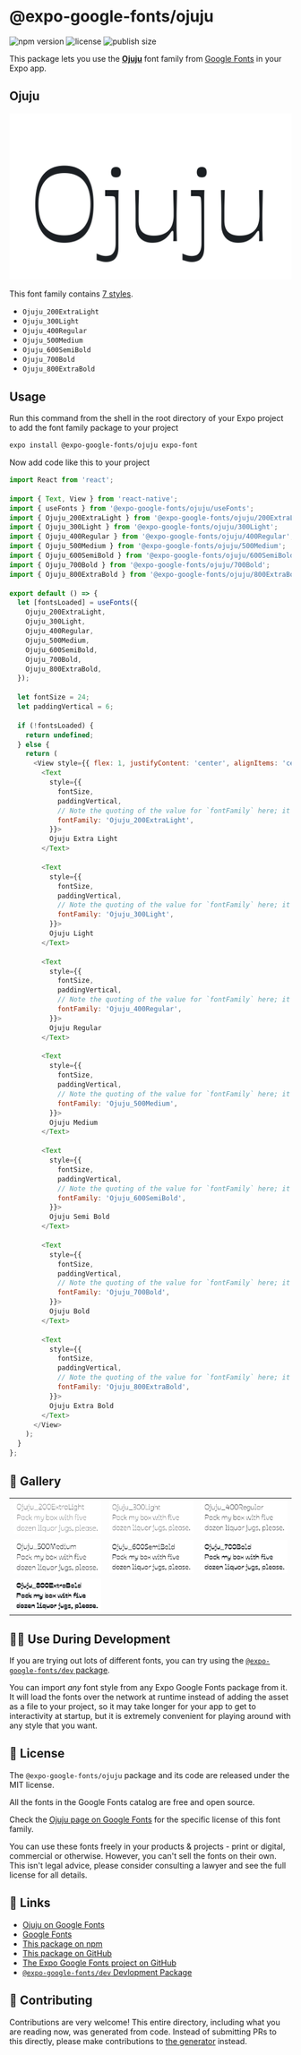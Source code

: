 # @expo-google-fonts/ojuju

![npm version](https://flat.badgen.net/npm/v/@expo-google-fonts/ojuju)
![license](https://flat.badgen.net/github/license/expo/google-fonts)
![publish size](https://flat.badgen.net/packagephobia/install/@expo-google-fonts/ojuju)

This package lets you use the [**Ojuju**](https://fonts.google.com/specimen/Ojuju) font family from [Google Fonts](https://fonts.google.com/) in your Expo app.

## Ojuju

![Ojuju](./font-family.png)

This font family contains [7 styles](#-gallery).

- `Ojuju_200ExtraLight`
- `Ojuju_300Light`
- `Ojuju_400Regular`
- `Ojuju_500Medium`
- `Ojuju_600SemiBold`
- `Ojuju_700Bold`
- `Ojuju_800ExtraBold`

## Usage

Run this command from the shell in the root directory of your Expo project to add the font family package to your project
```sh
expo install @expo-google-fonts/ojuju expo-font
```

Now add code like this to your project
```js
import React from 'react';

import { Text, View } from 'react-native';
import { useFonts } from '@expo-google-fonts/ojuju/useFonts';
import { Ojuju_200ExtraLight } from '@expo-google-fonts/ojuju/200ExtraLight';
import { Ojuju_300Light } from '@expo-google-fonts/ojuju/300Light';
import { Ojuju_400Regular } from '@expo-google-fonts/ojuju/400Regular';
import { Ojuju_500Medium } from '@expo-google-fonts/ojuju/500Medium';
import { Ojuju_600SemiBold } from '@expo-google-fonts/ojuju/600SemiBold';
import { Ojuju_700Bold } from '@expo-google-fonts/ojuju/700Bold';
import { Ojuju_800ExtraBold } from '@expo-google-fonts/ojuju/800ExtraBold';

export default () => {
  let [fontsLoaded] = useFonts({
    Ojuju_200ExtraLight,
    Ojuju_300Light,
    Ojuju_400Regular,
    Ojuju_500Medium,
    Ojuju_600SemiBold,
    Ojuju_700Bold,
    Ojuju_800ExtraBold,
  });

  let fontSize = 24;
  let paddingVertical = 6;

  if (!fontsLoaded) {
    return undefined;
  } else {
    return (
      <View style={{ flex: 1, justifyContent: 'center', alignItems: 'center' }}>
        <Text
          style={{
            fontSize,
            paddingVertical,
            // Note the quoting of the value for `fontFamily` here; it expects a string!
            fontFamily: 'Ojuju_200ExtraLight',
          }}>
          Ojuju Extra Light
        </Text>

        <Text
          style={{
            fontSize,
            paddingVertical,
            // Note the quoting of the value for `fontFamily` here; it expects a string!
            fontFamily: 'Ojuju_300Light',
          }}>
          Ojuju Light
        </Text>

        <Text
          style={{
            fontSize,
            paddingVertical,
            // Note the quoting of the value for `fontFamily` here; it expects a string!
            fontFamily: 'Ojuju_400Regular',
          }}>
          Ojuju Regular
        </Text>

        <Text
          style={{
            fontSize,
            paddingVertical,
            // Note the quoting of the value for `fontFamily` here; it expects a string!
            fontFamily: 'Ojuju_500Medium',
          }}>
          Ojuju Medium
        </Text>

        <Text
          style={{
            fontSize,
            paddingVertical,
            // Note the quoting of the value for `fontFamily` here; it expects a string!
            fontFamily: 'Ojuju_600SemiBold',
          }}>
          Ojuju Semi Bold
        </Text>

        <Text
          style={{
            fontSize,
            paddingVertical,
            // Note the quoting of the value for `fontFamily` here; it expects a string!
            fontFamily: 'Ojuju_700Bold',
          }}>
          Ojuju Bold
        </Text>

        <Text
          style={{
            fontSize,
            paddingVertical,
            // Note the quoting of the value for `fontFamily` here; it expects a string!
            fontFamily: 'Ojuju_800ExtraBold',
          }}>
          Ojuju Extra Bold
        </Text>
      </View>
    );
  }
};

```

## 🔡 Gallery


||||
|-|-|-|
|![Ojuju_200ExtraLight](.//200ExtraLight/Ojuju_200ExtraLight.ttf.png)|![Ojuju_300Light](.//300Light/Ojuju_300Light.ttf.png)|![Ojuju_400Regular](.//400Regular/Ojuju_400Regular.ttf.png)||
|![Ojuju_500Medium](.//500Medium/Ojuju_500Medium.ttf.png)|![Ojuju_600SemiBold](.//600SemiBold/Ojuju_600SemiBold.ttf.png)|![Ojuju_700Bold](.//700Bold/Ojuju_700Bold.ttf.png)||
|![Ojuju_800ExtraBold](.//800ExtraBold/Ojuju_800ExtraBold.ttf.png)||||


## 👩‍💻 Use During Development

If you are trying out lots of different fonts, you can try using the [`@expo-google-fonts/dev` package](https://github.com/expo/google-fonts/tree/master/font-packages/dev#readme).

You can import *any* font style from any Expo Google Fonts package from it. It will load the fonts
over the network at runtime instead of adding the asset as a file to your project, so it may take longer
for your app to get to interactivity at startup, but it is extremely convenient
for playing around with any style that you want.

## 📖 License

The `@expo-google-fonts/ojuju` package and its code are released under the MIT license.

All the fonts in the Google Fonts catalog are free and open source.

Check the [Ojuju page on Google Fonts](https://fonts.google.com/specimen/Ojuju) for the specific license of this font family.

You can use these fonts freely in your products & projects - print or digital, commercial or otherwise. However, you can't sell the fonts on their own. This isn't legal advice, please consider consulting a lawyer and see the full license for all details.

## 🔗 Links

- [Ojuju on Google Fonts](https://fonts.google.com/specimen/Ojuju)
- [Google Fonts](https://fonts.google.com/)
- [This package on npm](https://www.npmjs.com/package/@expo-google-fonts/ojuju)
- [This package on GitHub](https://github.com/expo/google-fonts/tree/master/font-packages/ojuju)
- [The Expo Google Fonts project on GitHub](https://github.com/expo/google-fonts)
- [`@expo-google-fonts/dev` Devlopment Package](https://github.com/expo/google-fonts/tree/master/font-packages/dev)

## 🤝 Contributing

Contributions are very welcome! This entire directory, including what you are reading now, was generated from code. Instead of submitting PRs to this directly, please make contributions to [the generator](https://github.com/expo/google-fonts/tree/master/packages/generator) instead.
